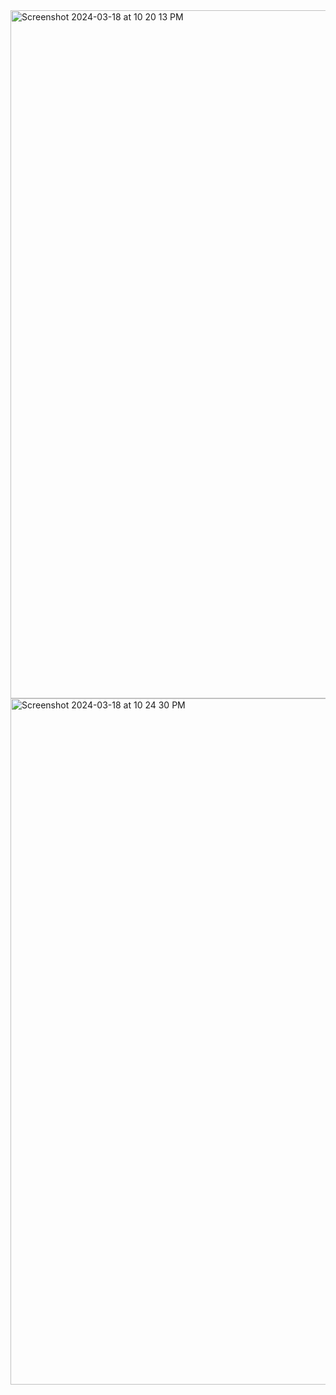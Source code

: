 <img width="1101" alt="Screenshot 2024-03-18 at 10 20 13 PM" src="https://github.com/Chani-Kaminetsky/Set-Game/assets/124846430/5998ba79-8a07-4f37-9ea0-15859cf4af85">
<img width="1098" alt="Screenshot 2024-03-18 at 10 24 30 PM" src="https://github.com/Chani-Kaminetsky/Set-Game/assets/124846430/fa5d5356-257d-41bf-a437-753154828d65">
